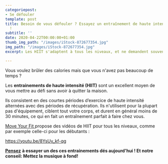 ```yaml
---
categoriepost:
- Se défouler
template: post
title: Besoin de vous défouler ? Essayez un entraînement de haute intensité aujourd'hui
  !
subtitle: ''
date: 2020-04-22T00:00:00+01:00
thumb_img_path: "/images/iStock-872677354.jpg"
img_path: "/images/iStock-872677354.jpg"
excerpt: Les HIIT s'adaptent à tous les niveaux, et ne demandent souvent aucun équipement.

---
```

Vous voulez brûler des calories mais que vous n'avez pas beaucoup de temps ?

Les **entrainements de haute intensité (HIIT)** sont un excellent moyen de vous mettre au défi sans avoir à quitter la maison.

Ils consistent en des courtes périodes d’exercice de haute intensité alternées avec des périodes de récupération. Ils n'utilisent pour la plupart pas d'équipement, ciblent tout votre corps, et durent en général moins de 30 minutes, ce qui en fait un entraînement parfait à faire chez vous.

[Move Your Fit ](https://www.moveyourfit.com/hiit/)propose des vidéos de HIIT pour tous les niveaux, comme par exemple celle-ci pour les débutants :

https://youtu.be/8YsUv_kf-qg

[**Pensez**](https://youtu.be/8YsUv_kf-qg) **à essayer un des ces entrainements dés aujourd'hui ! Et notre conseil: Mettez la musique à fond!**